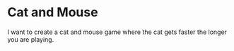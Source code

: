 # Cat and Mouse
I want to create a cat and mouse game where the cat gets faster the longer you are playing.


